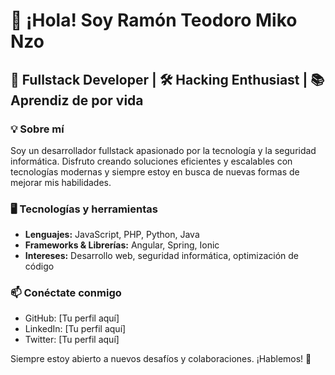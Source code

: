 # 👋 ¡Hola! Soy Ramón Teodoro Miko Nzo

## 🚀 Fullstack Developer | 🛠️ Hacking Enthusiast | 📚 Aprendiz de por vida  

### 💡 Sobre mí  
Soy un desarrollador fullstack apasionado por la tecnología y la seguridad informática. Disfruto creando soluciones eficientes y escalables con tecnologías modernas y siempre estoy en busca de nuevas formas de mejorar mis habilidades.  

### 🖥️ Tecnologías y herramientas  
- **Lenguajes:** JavaScript, PHP, Python, Java  
- **Frameworks & Librerías:** Angular, Spring, Ionic  
- **Intereses:** Desarrollo web, seguridad informática, optimización de código  

### 📫 Conéctate conmigo  
- GitHub: [Tu perfil aquí]  
- LinkedIn: [Tu perfil aquí]  
- Twitter: [Tu perfil aquí]  

Siempre estoy abierto a nuevos desafíos y colaboraciones. ¡Hablemos! 🚀  
